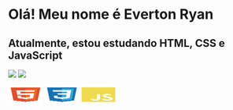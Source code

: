   <h1>Olá! Meu nome é Everton Ryan</h1>
  <h2>Atualmente, estou estudando HTML, CSS e JavaScript</h2>
<div>
  <img height="180em" src="https://github-readme-stats.vercel.app/api?username=EvertonRyan&show_icons=true&theme=transparent">
  <img height="180em" src="https://github-readme-stats.vercel.app/api/top-langs/?username=EvertonRyan&layout=donut&theme=transparent">
</div>

<div style="display: inline_block"><br>
  <img align="center" alt="Everton-HTML" height="30" width="70" src="https://raw.githubusercontent.com/devicons/devicon/master/icons/html5/html5-original.svg">
  <img align="center" alt="Everton-CSS" height="30" width="70" src="https://raw.githubusercontent.com/devicons/devicon/master/icons/css3/css3-original.svg">
  <img align="center" alt="Everton-JS" height="30" width="70" src="https://raw.githubusercontent.com/devicons/devicon/master/icons/javascript/javascript-plain.svg">
</div>


